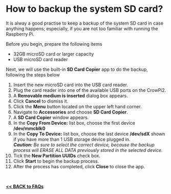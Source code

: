 # How to backup the system SD card?

It is alway a good practise to keep a backup of the system SD card in case anything happens; especially, if you are not too familiar with running the Raspberry Pi.  

Before you begin, prepare the following items  
* 32GB microSD card or larger capacity  
* USB microSD card reader  

Next, we will use the built-in **SD Card Copier** app to do the backup, following the steps below  
1. Insert the new microSD card into the USB card reader.  
2. Plug the card reader into one of the available USB ports on the CrowPi2.  
3. A **Removable medium is inserted** dialog box appears.  
4. Click **Cancel** to dismiss it.  
5. Click the **Menu** button located on the upper left hand corner.  
6. Navigate to **Accessories** and choose **SD Card Copier**.  
7. A **SD Card Copier** window appears.  
8. In the **Copy From Device:** list box, choose the first device **/dev/mmcblk0**  
9. In the **Copy To Device:** list box, choose the last device **/dev/sdX** shown if you have more than 1 USB storage device plugged in.  
***Caution:** Be sure to select the correct device, because the backup process will ERASE ALL DATA previously stored in the selected device.*  
10. Tick the **New Partition UUIDs** check box.  
11. Click **Start** to begin the backup process.  
12. After the process has completed, click **Close** to close the app.  

<br>

[**<< BACK to FAQs**](https://github.com/Pearl-852/CrowPi2/blob/main/faq/TOC-FAQ.md#frequently-asked-questions)

